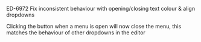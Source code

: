 ED-6972 Fix inconsistent behaviour with opening/closing text colour & align dropdowns

Clicking the button when a menu is open will now close the menu, this matches the behaviour of other dropdowns in the editor
